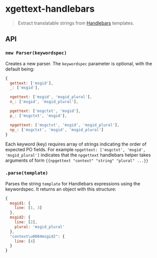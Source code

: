 # xgettext-handlebars

> Extract translatable strings from [Handlebars](http://handlebarsjs.com) templates.

## API

### `new Parser(keywordspec)`

Creates a new parser.
The `keywordspec` parameter is optional, with the default being:
```javascript
{
  gettext: ['msgid'],
  _: ['msgid'],

  ngettext: ['msgid', 'msgid_plural'],
  n_: ['msgid', 'msgid_plural'],

  pgettext: ['msgctxt', 'msgid'],
  p_: ['msgctxt', 'msgid'],

  npgettext: ['msgctxt', 'msgid', 'msgid_plural'],
  np_: ['msgctxt', 'msgid', 'msgid_plural']
}
```
Each keyword (key) requires array of strings indicating the order of expected PO fields.
For example `npgettext: ['msgctxt', 'msgid', 'msgid_plural']` indicates that the
`npgettext` handlebars helper takes arguments of form `{{npgettext "context" "string" "plural" ...}}`

### `.parse(template)`

Parses the string `template` for Handlebars expressions using the keywordspec.
It returns an object with this structure:
```javascript
{
  msgid1: {
    line: [1, 3]
  },
  msgid2: {
    line: [2],
    plural: 'msgid_plural'
  },
  "context\u0004msgid2": {
    line: [4]
  }
}
```
